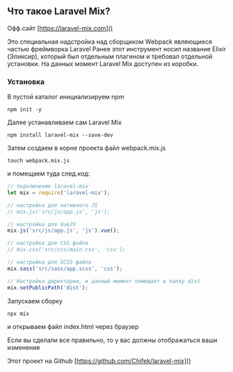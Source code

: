 ## Что такое Laravel Mix?

Офф.сайт [https://laravel-mix.com]()


Это специальная надстройка над сборщиком Webpack являющиеся частью фреймворка Laravel
Ранее этот инструмент носил название Elixir (Эликсир), который был отдельным плагином и требовал отдельной установки.
На данных момент Laravel Mix доступен из коробки.

### Установка


В пустой каталог инициализируем npm

`npm init -y`


Далее устанавливаем сам Laravel Mix

`npm install laravel-mix --save-dev`

Затем создаем в корне проекта файл webpack.mix.js

`touch webpack.mix.js`

и помещаем туда след.код:

```javascript
// подключение laravel-mix
let mix = require('laravel-mix');

// настройка для нативного JS
// mix.js('src/js/app.js', 'js');

// настройка для VueJS
mix.js('src/js/app.js', 'js').vue();

// настройка для CSS файла
// mix.css('src/css/main.css', 'css');

// настройка для SCSS файла
mix.sass('src/sass/app.scss', 'css');

// Настройка директории, в данный момент помещает в папку dist
mix.setPublicPath('dist');
```

Запускаем сборку

`npx mix`


и открываем файл index.html через браузер


Если вы сделали все правильно, то у вас должны отображаться ваши изменения


Этот проект на Github [https://github.com/Chifek/laravel-mix]()
